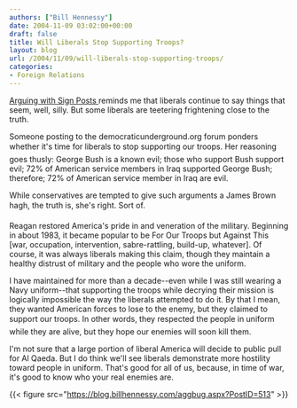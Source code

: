 ```yaml
---
authors: ["Bill Hennessy"]
date: 2004-11-09 03:02:00+00:00
draft: false
title: Will Liberals Stop Supporting Troops?
layout: blog
url: /2004/11/09/will-liberals-stop-supporting-troops/
categories:
- Foreign Relations
---
```


[Arguing with Sign Posts ](https://www.arguewithsigns.net/archives/2004/11/07/couldnt_let_this_pass/)reminds me that liberals continue to say things that seem, well, silly. But some liberals are teetering frightening close to the truth. 

Someone posting to the democraticunderground.org forum ponders whether it's time for liberals to stop supporting our troops. Her reasoning goes thusly: George Bush is a known evil; those who support Bush support evil; 72% of American service members in Iraq supported George Bush; therefore; 72% of American service member in Iraq are evil.

While conservatives are tempted to give such arguments a James Brown hagh, the truth is, she's right. Sort of. 

Reagan restored America's pride in and veneration of the military. Beginning in about 1983, it became popular to be For Our Troops but Against This [war, occupation, intervention, sabre-rattling, build-up, whatever]. Of course, it was always liberals making this claim, though they maintain a healthy distrust of military and the people who wore the uniform.

I have maintained for more than a decade--even while I was still wearing a Navy uniform--that supporting the troops while decrying their mission is logically impossible the way the liberals attempted to do it. By that I mean, they wanted American forces to lose to the enemy, but they claimed to support our troops. In other words, they respected the people in uniform while they are alive, but they hope our enemies will soon kill them.

I'm not sure that a large portion of liberal America will decide to public pull for Al Qaeda. But I do think we'll see liberals demonstrate more hostility toward people in uniform. That's good for all of us, because, in time of war, it's good to know who your real enemies are.

{{< figure src="https://blog.billhennessy.com/aggbug.aspx?PostID=513" >}}


